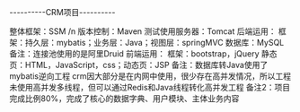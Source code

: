 
----------CRM项目----------

整体框架：SSM /n
版本控制：Maven
测试使用服务器：Tomcat
后端运用：
  框架：持久层：mybatis；业务层：Java；视图层：springMVC
  数据库：MySQL
  备注：连接池使用的是阿里Druid
前端运用：
  框架：bootstrap，jQuery
   静态页：HTML，JavaScript，css；动态页：JSP
备注：数据库转Java使用了mybatis逆向工程
crm因大部分是在内网中使用，很少存在高并发情况，所以工程未使用高并发多线程，但可以通过Redis和Java线程转化高并发工程
备注2：项目完成比例80%，完成了核心的数据字典、用户模块、主体业务内容
